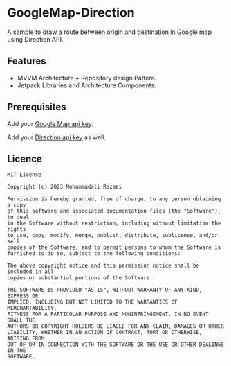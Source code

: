 # GoogleMap-Direction
A sample to draw a route between origin and destination in Google map using Direction API.

## Features
* MVVM Architecture + Repository design Pattern.
* Jetpack Libraries and Architecture Components.

## Prerequisites

Add your [Google Map api key](https://github.com/alirezaeiii/GoogleMap-Direction/blob/master/app/src/main/res/values/google_maps_api.xml).

Add your [Direction api key](https://github.com/alirezaeiii/GoogleMap-Direction/blob/master/app/src/main/java/io/fetchapp/repository/DirectionRepositoryImpl.kt) as well.

## Licence
    MIT License

    Copyright (c) 2023 Mohammadali Rezaei

    Permission is hereby granted, free of charge, to any person obtaining a copy
    of this software and associated documentation files (the "Software"), to deal
    in the Software without restriction, including without limitation the rights
    to use, copy, modify, merge, publish, distribute, sublicense, and/or sell
    copies of the Software, and to permit persons to whom the Software is
    furnished to do so, subject to the following conditions:

    The above copyright notice and this permission notice shall be included in all
    copies or substantial portions of the Software.

    THE SOFTWARE IS PROVIDED "AS IS", WITHOUT WARRANTY OF ANY KIND, EXPRESS OR
    IMPLIED, INCLUDING BUT NOT LIMITED TO THE WARRANTIES OF MERCHANTABILITY,
    FITNESS FOR A PARTICULAR PURPOSE AND NONINFRINGEMENT. IN NO EVENT SHALL THE
    AUTHORS OR COPYRIGHT HOLDERS BE LIABLE FOR ANY CLAIM, DAMAGES OR OTHER
    LIABILITY, WHETHER IN AN ACTION OF CONTRACT, TORT OR OTHERWISE, ARISING FROM,
    OUT OF OR IN CONNECTION WITH THE SOFTWARE OR THE USE OR OTHER DEALINGS IN THE
    SOFTWARE.
